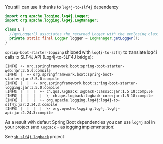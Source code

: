You still can use it thanks to `log4j-to-slf4j` dependency

```java
import org.apache.logging.log4j.Logger;
import org.apache.logging.log4j.LogManager;

class L {
  //getLogger() associates the returned Logger with the enclosing class, that is, `L` in this example.
  private static final Logger logger = LogManager.getLogger(); 
}
```

`spring-boot-starter-logging` shipped with `log4j-to-slf4j` to translate log4j calls to SLF4J API (Log4j-to-SLF4J bridge):

```text
[INFO] +- org.springframework.boot:spring-boot-starter-web:jar:3.5.0:compile
[INFO] |  +- org.springframework.boot:spring-boot-starter:jar:3.5.0:compile
[INFO] |  |  +- org.springframework.boot:spring-boot-starter-logging:jar:3.5.0:compile
[INFO] |  |  |  +- ch.qos.logback:logback-classic:jar:1.5.18:compile
[INFO] |  |  |  |  \- ch.qos.logback:logback-core:jar:1.5.18:compile
[INFO] |  |  |  +- org.apache.logging.log4j:log4j-to-slf4j:jar:2.24.3:compile
[INFO] |  |  |  |  \- org.apache.logging.log4j:log4j-api:jar:2.24.3:compile
```

As a result with default Spring Boot dependencies you can use `log4j` api in your project 
(and `logback` - as logging implementation)

See [`sb_slf4j_logback`](../sb_slf4j_logback/README.md) project